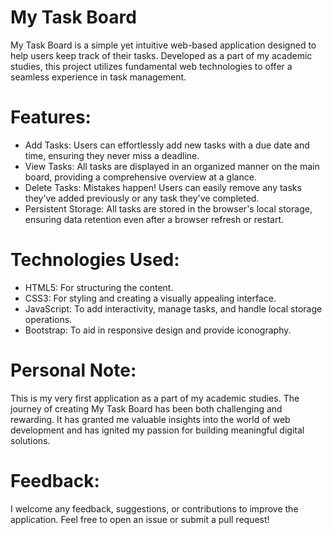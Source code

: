 # My Task Board
My Task Board is a simple yet intuitive web-based application designed to help users keep track of their tasks. Developed as a part of my academic studies, this project utilizes fundamental web technologies to offer a seamless experience in task management.

# Features:
 * Add Tasks: Users can effortlessly add new tasks with a due date and time, ensuring they never miss a deadline.
* View Tasks: All tasks are displayed in an organized manner on the main board, providing a comprehensive overview at a glance.
* Delete Tasks: Mistakes happen! Users can easily remove any tasks they've added previously or any task they've completed.
* Persistent Storage: All tasks are stored in the browser's local storage, ensuring data retention even after a browser refresh or restart.
# Technologies Used:
* HTML5: For structuring the content.
* CSS3: For styling and creating a visually appealing interface.
* JavaScript: To add interactivity, manage tasks, and handle local storage operations.
* Bootstrap: To aid in responsive design and provide iconography.
# Personal Note:
This is my very first application as a part of my academic studies. The journey of creating My Task Board has been both challenging and rewarding. It has granted me valuable insights into the world of web development and has ignited my passion for building meaningful digital solutions.

# Feedback:
I welcome any feedback, suggestions, or contributions to improve the application. Feel free to open an issue or submit a pull request!
